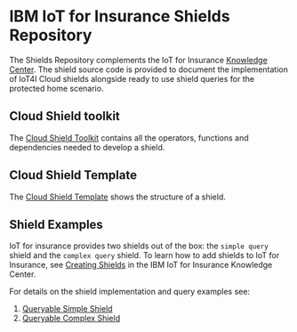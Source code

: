 # IBM IoT for Insurance Shields Repository
The Shields Repository complements the IoT for Insurance [Knowledge Center](https://www.ibm.com/support/knowledgecenter/SSQNYQ_bas/iot-insurance/kc_welcome_bas.html). The shield source code is provided to document the implementation of IoT4I Cloud shields alongside ready to use shield queries for the protected home scenario.

## Cloud Shield toolkit
The [Cloud Shield Toolkit](./shield-toolkit) contains all the operators, functions and dependencies needed to develop a shield.

## Cloud Shield Template
The [Cloud Shield Template](./shield-template) shows the structure of a shield.

## Shield Examples
IoT for insurance provides two shields out of the box: the `simple query` shield and the `complex query` shield. To learn how to add shields to IoT for Insurance, see [Creating Shields](https://www.ibm.com/support/knowledgecenter/en/SSQNYQ_bas/iot-insurance/iotinsurance_shield_toolkit.html) in the IBM IoT for Insurance Knowledge Center.

For details on the shield implementation and query examples see:
1. [Queryable Simple Shield](./QueryableSimpleShield)
2. [Queryable Complex Shield](./QueryableComplexShield)

